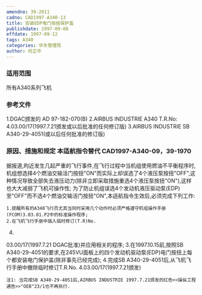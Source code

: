 ```yaml
---
amendno: 39-2011
cadno: CAD1997-A340-13
title: 安装EDP电门按扭保护盖
publishdate: 1997-09-08
effdate: 1997-09-12
tags: A340
categories: 华东管理局
author: 何正华
---
```


### 适用范围 
所有A340系列飞机

<!--more-->
### 参考文件
1.DGAC颁发的 AD 97-182-070(B) 
2.AIRBUS
 INDUSTRIE A340 T.R.No: 4.03.00/17(1997.7.21颁发或以后批准的任何修订版) 
3.AIRBUS
 INDUSTRIE SB A340-29-4051(或以后任何批准的修订版) 

### 原因、措施和规定 本适航指令替代 CAD1997-A340-09，39-1970 
据报道,昀近发生几起严重的飞行事件,在飞行过程中当机组使用燃油不平衡程序时,机组想选择4个燃油交输活门按扭"ON"而实际上却误选了4个液压泵按扭"OFF",这种情况导致全部失去液压动力(除非立即采取措施重选4个液压泵按扭"ON"),这样也大大减弱了飞机可操作性; 
    为了防止机组误选4个发动机液压驱动泵(EDP)至"OFF"而不选4个燃油交输活门按扭"ON",本适航指令生效后,必须完成下列工作: 
    
    1.提醒所有的A340飞行员尤其当同时采用几个动作时必须严格遵守机组操作手册(FCOM)3.03.01.P2中的标准操作程序; 
    2.在飞机飞行手册中插入临时修订(T.R)No. 
4.
03.00/17(1997.7.21 DGAC批准)并应用相关的程序; 
    3.在1997.10.15前,按照SB A340-29-4051的要求,在245VU面板上的四个发动机驱动泵(EDP)电门按扭上每个都安装电门保护盖(除非事先已经完成); 
    4.完成SB A340-29-4051后,从飞机飞行手册中撤除临时修订T.R.No. 4.03.00/17(1997.7.21颁发)

    注1: 当完成SB A340-29-4051后,AIRBUS INDUSTRIE 1997.7.21颁发的红色<<操纵工程通告>>"OEB"23/1也不再执行. 
